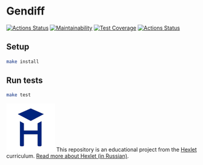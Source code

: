 # Gendiff

[![Actions Status](https://github.com/mickrubashkin/frontend-project-lvl2/workflows/hexlet-check/badge.svg)](https://github.com/mickrubashkin/frontend-project-lvl2/actions)
[![Maintainability](https://api.codeclimate.com/v1/badges/06957cc96458c8723c23/maintainability)](https://codeclimate.com/github/mickrubashkin/frontend-project-lvl2/maintainability)
[![Test Coverage](https://api.codeclimate.com/v1/badges/06957cc96458c8723c23/test_coverage)](https://codeclimate.com/github/mickrubashkin/frontend-project-lvl2/test_coverage)
[![Actions Status](https://github.com/mickrubashkin/frontend-project-lvl2/workflows/project-check/badge.svg)](https://github.com/mickrubashkin/frontend-project-lvl2/actions)

## Setup

```sh
make install
```

## Run tests

```sh
make test
```

[![Hexlet Ltd. logo](https://raw.githubusercontent.com/Hexlet/assets/master/images/hexlet_logo128.png)](https://ru.hexlet.io/pages/about?utm_source=github&utm_medium=link&utm_campaign=nodejs-package)
This repository is an educational project from the [Hexlet](https://en.hexlet.io/pages/about) curriculum. [Read more about Hexlet (in Russian)](https://ru.hexlet.io/pages/about?utm_source=github&utm_medium=link&utm_campaign=nodejs-package).